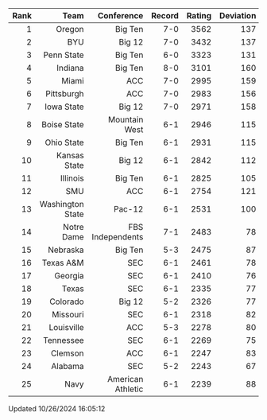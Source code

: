 | Rank  | Team                 | Conference           | Record   | Rating | Deviation |
| ---:  | ---:                 | ---:                 | ---:     | ---:   | ---:      |
| 1     | Oregon               | Big Ten              | 7-0      | 3562   | 137       |
| 2     | BYU                  | Big 12               | 7-0      | 3432   | 137       |
| 3     | Penn State           | Big Ten              | 6-0      | 3323   | 131       |
| 4     | Indiana              | Big Ten              | 8-0      | 3101   | 160       |
| 5     | Miami                | ACC                  | 7-0      | 2995   | 159       |
| 6     | Pittsburgh           | ACC                  | 7-0      | 2983   | 156       |
| 7     | Iowa State           | Big 12               | 7-0      | 2971   | 158       |
| 8     | Boise State          | Mountain West        | 6-1      | 2946   | 115       |
| 9     | Ohio State           | Big Ten              | 6-1      | 2931   | 115       |
| 10    | Kansas State         | Big 12               | 6-1      | 2842   | 112       |
| 11    | Illinois             | Big Ten              | 6-1      | 2825   | 105       |
| 12    | SMU                  | ACC                  | 6-1      | 2754   | 121       |
| 13    | Washington State     | Pac-12               | 6-1      | 2531   | 100       |
| 14    | Notre Dame           | FBS Independents     | 7-1      | 2483   | 78        |
| 15    | Nebraska             | Big Ten              | 5-3      | 2475   | 87        |
| 16    | Texas A&M            | SEC                  | 6-1      | 2461   | 78        |
| 17    | Georgia              | SEC                  | 6-1      | 2410   | 76        |
| 18    | Texas                | SEC                  | 6-1      | 2335   | 77        |
| 19    | Colorado             | Big 12               | 5-2      | 2326   | 77        |
| 20    | Missouri             | SEC                  | 6-1      | 2318   | 82        |
| 21    | Louisville           | ACC                  | 5-3      | 2278   | 80        |
| 22    | Tennessee            | SEC                  | 6-1      | 2269   | 75        |
| 23    | Clemson              | ACC                  | 6-1      | 2247   | 83        |
| 24    | Alabama              | SEC                  | 5-2      | 2243   | 67        |
| 25    | Navy                 | American Athletic    | 6-1      | 2239   | 88        |

Updated 10/26/2024 16:05:12
